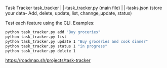 Task Tracker
task_tracker
  |
  |-task_tracker.py (main file)
  |
  |-tasks.json (store your data- Add, delete, update, list, channge_update, status)

Test each feature using the CLI.
Examples:
  ```bash
  python task_tracker.py add "Buy groceries"
  python task_tracker.py list
  python task_tracker.py update 1 "Buy groceries and cook dinner"
  python task_tracker.py status 1 "in progress"
  python task_tracker.py delete 1
  ```

https://roadmap.sh/projects/task-tracker
